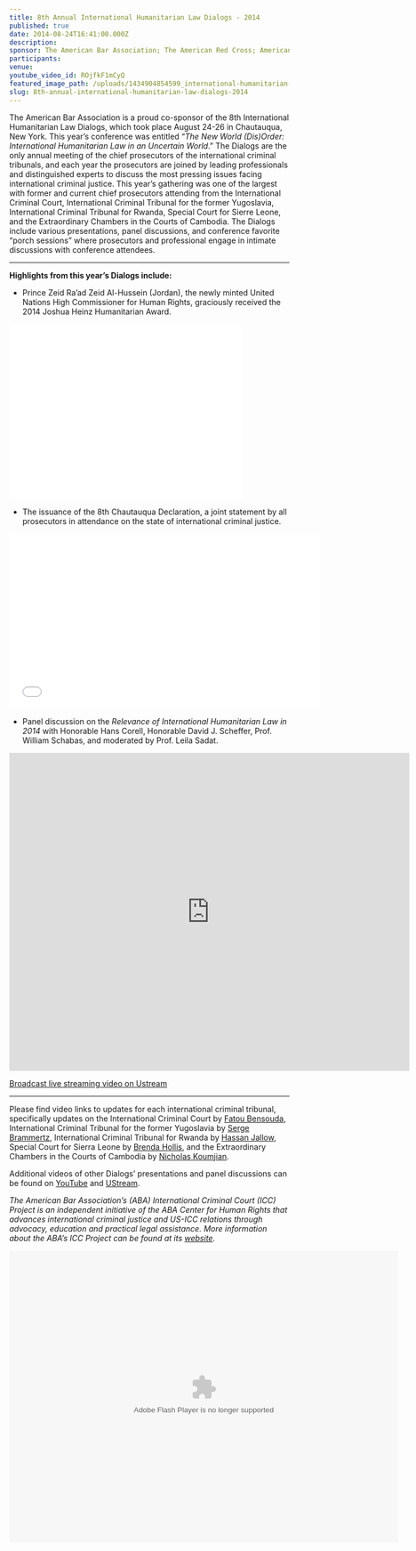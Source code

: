 ```yaml
---
title: 8th Annual International Humanitarian Law Dialogs - 2014
published: true
date: 2014-08-24T16:41:00.000Z
description:
sponsor: The American Bar Association; The American Red Cross; American Society of International Law; Case Western Reserve University School of Law; The Chautauqua Institution; Impunity Watch; intlawgrrl; International Bar Association; NYU Center for Global Affairs; The Planethood Foundation; The Robert H. Jackson Center; Syracuse University College of Law; Whitney R. Harris World Law Institute at Washington University School of Law; in association with the United States Holocaust Memorial Museum
participants:
venue:
youtube_video_id: ROjfkF1mCyQ
featured_image_path: /uploads/1434904854599_international-humanitarian-law-dialogues-1496.jpg
slug: 8th-annual-international-humanitarian-law-dialogs-2014
---
```



The American Bar Association is a proud co-sponsor of the 8th International Humanitarian Law Dialogs, which took place August 24-26 in Chautauqua, New York. This year’s conference was entitled “*The New World (Dis)Order: International Humanitarian Law in an Uncertain World*.” The Dialogs are the only annual meeting of the chief prosecutors of the international criminal tribunals, and each year the prosecutors are joined by leading professionals and distinguished experts to discuss the most pressing issues facing international criminal justice. This year’s gathering was one of the largest with former and current chief prosecutors attending from the International Criminal Court, International Criminal Tribunal for the former Yugoslavia, International Criminal Tribunal for Rwanda, Special Court for Sierre Leone, and the Extraordinary Chambers in the Courts of Cambodia. The Dialogs include various presentations, panel discussions, and conference favorite “porch sessions” where prosecutors and professional engage in intimate discussions with conference attendees.

---

**Highlights from this year’s Dialogs include:**

* Prince Zeid Ra’ad Zeid Al-Hussein (Jordan), the newly minted United Nations High Commissioner for Human Rights, graciously received the 2014 Joshua Heinz Humanitarian Award.


<iframe width="420" height="315" src="//www.youtube.com/embed/ROjfkF1mCyQ" frameborder="0" allowfullscreen=""></iframe>

* The issuance of the 8th Chautauqua Declaration, a joint statement by all prosecutors in attendance on the state of international criminal justice.


<iframe width="560" height="315" src="//www.youtube.com/embed/7NAqqJ379tM" frameborder="0" allowfullscreen=""></iframe>

* Panel discussion on the *Relevance of International Humanitarian Law in 2014* with Honorable Hans Corell, Honorable David J. Scheffer, Prof. William Schabas, and moderated by Prof. Leila Sadat.


<iframe width="720" height="572" frameborder="0" scrolling="no" style="border: 0px transparent; border-image: none;" src="http://www.ustream.tv/embed/recorded/51848590?v=3&amp;wmode=direct"></iframe>

[Broadcast live streaming video on Ustream](http://www.ustream.tv)

---

Please find video links to updates for each international criminal tribunal, specifically updates on the International Criminal Court by [Fatou Bensouda](https://www.youtube.com/watch?v=FDH2dNJ7t3c), International Criminal Tribunal for the former Yugoslavia by [Serge Brammertz](https://www.youtube.com/watch?v=QgSK9VMQdQQ), International Criminal Tribunal for Rwanda by [Hassan Jallow](https://www.youtube.com/watch?v=ee5wZ3wC2oU), Special Court for Sierra Leone by [Brenda Hollis](https://www.youtube.com/watch?v=XNTiWx77Gro), and the Extraordinary Chambers in the Courts of Cambodia by [Nicholas Koumjian](https://www.youtube.com/watch?v=1nMJWNsMy3s).

Additional videos of other Dialogs’ presentations and panel discussions can be found on [YouTube](https://www.youtube.com/user/RobertHJacksonCenter/search?query=8th+IHLD) and [UStream](http://www.ustream.tv/channel/mediaworks116).

*The American Bar Association’s (ABA) International Criminal Court (ICC) Project is an independent initiative of the ABA Center for Human Rights that advances international criminal justice and US-ICC relations through advocacy, education and practical legal assistance. More information about the ABA’s ICC Project can be found at its&nbsp;[website](https://www.aba-icc.org/).*

<object height="525" width="700"><param name="flashvars" value="offsite=true&amp;lang=en-us&amp;page_show_url=%2Fphotos%2F126209453%40N05%2Fsets%2F72157647510930311%2Fshow%2F&amp;page_show_back_url=%2Fphotos%2F126209453%40N05%2Fsets%2F72157647510930311%2F&amp;set_id=72157647510930311&amp;jump_to=" /><param name="movie" value="https://www.flickr.com/apps/slideshow/show.swf?v=1811922554" /><param name="allowFullScreen" value="true" /><embed type="application/x-shockwave-flash" height="525" width="700" allowfullscreen="true" flashvars="offsite=true&amp;lang=en-us&amp;page_show_url=%2Fphotos%2F126209453%40N05%2Fsets%2F72157647510930311%2Fshow%2F&amp;page_show_back_url=%2Fphotos%2F126209453%40N05%2Fsets%2F72157647510930311%2F&amp;set_id=72157647510930311&amp;jump_to=" src="https://www.flickr.com/apps/slideshow/show.swf?v=1811922554" /></object>